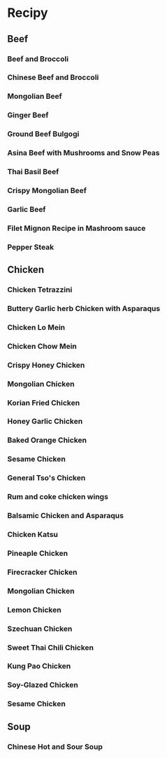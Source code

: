 # Recipy

## Beef

### Beef and Broccoli
### Chinese Beef and Broccoli
### Mongolian Beef
### Ginger Beef
### Ground Beef Bulgogi
### Asina Beef with Mushrooms and Snow Peas
### Thai Basil Beef
### Crispy Mongolian Beef
### Garlic Beef
### Filet Mignon Recipe in Mashroom sauce
### Pepper Steak

## Chicken

### Chicken Tetrazzini
### Buttery Garlic herb Chicken with Asparaqus
### Chicken Lo Mein
### Chicken Chow Mein
### Crispy Honey Chicken
### Mongolian Chicken
### Korian Fried Chicken
### Honey Garlic Chicken
### Baked Orange Chicken
### Sesame Chicken
### General Tso's Chicken
### Rum and coke chicken wings
### Balsamic Chicken and Asparaqus
### Chicken Katsu
### Pineaple Chicken
### Firecracker Chicken
### Mongolian Chicken
### Lemon Chicken
### Szechuan Chicken
### Sweet Thai Chili Chicken
### Kung Pao Chicken
### Soy-Glazed Chicken
### Sesame Chicken

## Soup

### Chinese Hot and Sour Soup